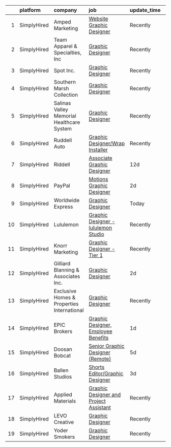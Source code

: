 

|    | platform    | company                                    | job                                                                                                                                                 | update_time   | location                |
|---:|:------------|:-------------------------------------------|:----------------------------------------------------------------------------------------------------------------------------------------------------|:--------------|:------------------------|
|  1 | SimplyHired | Amped Marketing                            | [Website Graphic Designer](https://www.simplyhired.com/job/lVDYlWLcnH2Q3Tsjz5gz9yXKvUmT5Kj5Mv0NUy8KyLRgv9aNkg0kcQ?q=graphic+designer)               | Recently      | Tucson, AZ              |
|  2 | SimplyHired | Team Apparel & Specialties, Inc            | [Graphic Designer](https://www.simplyhired.com/job/22FyOLzWlKFKJzYamH09iX4PIhfTRK2EkSTm735Xh7VmJZ2xQ7hJtQ?q=graphic+designer)                       | Recently      | Green Bay, WI           |
|  3 | SimplyHired | Spot Inc.                                  | [Graphic Designer](https://www.simplyhired.com/job/Xwun_z3C5gslmqOlEmNFlJIsS4OAp1gtWLS0kfFbqNgax3pSO55CCg?q=graphic+designer)                       | Recently      | Indianapolis, IN        |
|  4 | SimplyHired | Southern Marsh Collection                  | [Graphic Designer](https://www.simplyhired.com/job/s0aLHFdZwRK8f2nr3nI7o8b6IWPANqM3bvYQqWDBFChumT-lI615EQ?q=graphic+designer)                       | Recently      | Baton Rouge, LA         |
|  5 | SimplyHired | Salinas Valley Memorial Healthcare System  | [Graphic Designer](https://www.simplyhired.com/job/SPeJpTsjPBlmMZz4MuQ68sVwNhSnBGB4uhlDH_AhqcigjnjdR2efXA?q=graphic+designer)                       | Recently      | Salinas, CA             |
|  6 | SimplyHired | Ruddell Auto                               | [Graphic Designer/Wrap Installer](https://www.simplyhired.com/job/ajBuBy_i5ox-3IxXVO1Z0h4bkN1J6RZN4kDRj4Q2JSc_MWJ3RHVkbQ?q=graphic+designer)        | Recently      | Port Angeles, WA        |
|  7 | SimplyHired | Riddell                                    | [Associate Graphic Designer](https://www.simplyhired.com/job/h2b9aQTxZ_G59hxBHMFUhkJ-FOvdtuvLTdYsYJMv2gj0LhQV_k45YA?q=graphic+designer)             | 12d           | North Ridgeville, OH    |
|  8 | SimplyHired | PayPal                                     | [Motions Graphic Designer](https://www.simplyhired.com/job/lWTzk2nfbisM2pZW_h3czNmGxzwWDwiWpOdlLRKtz_i08vI9GUe_nQ?q=graphic+designer)               | 2d            | Maryland +1 location    |
|  9 | SimplyHired | Worldwide Express                          | [Graphic Designer](https://www.simplyhired.com/job/8JyBtPPuHbiP6wKsgqupirCdiq_0JSEjq1npo2A21mon3xKfgAm9Sw?q=graphic+designer)                       | Today         | Remote                  |
| 10 | SimplyHired | Lululemon                                  | [Graphic Designer - lululemon Studio](https://www.simplyhired.com/job/QDdfRHQk7NB_eWzrljh_CpiepmhalH6J8nyLgMbAH_xZXknAOLCCwA?q=graphic+designer)    | Recently      | Los Angeles, CA         |
| 11 | SimplyHired | Knorr Marketing                            | [Graphic Designer - Tier 1](https://www.simplyhired.com/job/M9gR1VjhZqT10Jee_z6Q5pCnDgkHAUgJ50L1vcBv39RHKPiwKRDH5w?q=graphic+designer)              | Recently      | Traverse City, MI       |
| 12 | SimplyHired | Gilliard Blanning & Associates Inc.        | [Graphic Designer](https://www.simplyhired.com/job/Sy2WAPD8ARTVVX1gYSdt6oF9mR_HIU1D9kYm86JRotGZGjOSMzdIXA?q=graphic+designer)                       | 2d            | Rocklin, CA             |
| 13 | SimplyHired | Exclusive Homes & Properties International | [Graphic Designer](https://www.simplyhired.com/job/TDd1Z2TM8HYvZ3xIoDRSW-zquU0aN1LL-3UBH-kdHnkAk5034bWmqA?q=graphic+designer)                       | Recently      | Remote +1 location      |
| 14 | SimplyHired | EPIC Brokers                               | [Graphic Designer, Employee Benefits](https://www.simplyhired.com/job/G87-hOKZjPLgSPvby8UGJ5EsPBExqX5Mo3EV9q00LH7mojaXQqxSMg?q=graphic+designer)    | 1d            | Concord, CA +1 location |
| 15 | SimplyHired | Doosan Bobcat                              | [Senior Graphic Designer (Remote)](https://www.simplyhired.com/job/GBMsIdFx_AYBBL-r09Rq-Q2g6YVPNq1bHnUE3gj-pyx0CwnFqX8ByQ?q=graphic+designer)       | 5d            | Akiachak, AK            |
| 16 | SimplyHired | Ballen Studios                             | [Shorts Editor/Graphic Designer](https://www.simplyhired.com/job/-mPc1GoI8WrQijYlaSNmb490MV7rUc2Ph6SNgiBf0BvRsgnDhCdecw?q=graphic+designer)         | 3d            | Remote                  |
| 17 | SimplyHired | Applied Materials                          | [Graphic Designer and Project Assistant](https://www.simplyhired.com/job/PFQ2356EMJv84YX-CQTa0K9DfNvBMh2YjJzdo3v-kpFd5LZ1txxxcA?q=graphic+designer) | Recently      | Santa Clara, CA         |
| 18 | SimplyHired | LEVO Creative                              | [Graphic Designer](https://www.simplyhired.com/job/PpF9ibBGVuyENoL95snikYY7T7DSWriicUd0YwdG3oKdiqIDjf-oaA?q=graphic+designer)                       | Recently      | Remote                  |
| 19 | SimplyHired | Yoder Smokers                              | [Graphic Designer](https://www.simplyhired.com/job/6b7OO8xDJ-riy_CQS7CzTRnBxMA43AKTGArtdCc56kOxajnahYDz2w?q=graphic+designer)                       | Recently      | Hutchinson, KS          |